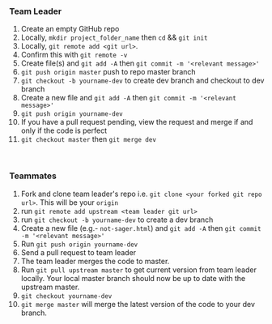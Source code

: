 ### Team Leader
1. Create an empty GitHub repo
1. Locally, `mkdir project_folder_name` then `cd` && `git init` 
1. Locally, `git remote add <git url>`. 
1. Confirm this with `git remote -v`
1. Create file(s) and `git add -A` then `git commit -m '<relevant message>'`
1. `git push origin master` push to repo master branch
1. `git checkout -b yourname-dev` to create dev branch and checkout to dev branch
1. Create a new file and `git add -A` then `git commit -m '<relevant message>'` 
1. `git push origin yourname-dev`
1. If you have a pull request pending, view the request and merge if and only if the code is perfect
1. `git checkout master` then `git merge dev`

<br>

### Teammates
1. Fork and clone team leader's repo i.e. `git clone <your forked git repo url>`. This will be your `origin`
3. run `git remote add upstream <team leader git url>`
2. run `git checkout -b yourname-dev` to create a dev branch
4. Create a new file (e.g.- `not-sager.html`) and `git add -A` then `git commit -m '<relevant message>'` 
4. Run `git push origin yourname-dev`
5. Send a pull request to team leader
6. The team leader merges the code to master.
7. Run `git pull upstream master` to get current version from team leader locally. Your local master branch should now be up to date with the upstream master.
8. `git checkout yourname-dev`
9. `git merge master` will merge the latest version of the code to your dev branch.
